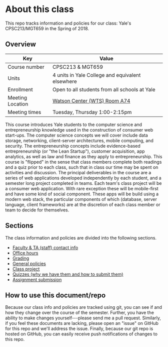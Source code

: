 # About this class

This repo tracks information and policies for our
class: Yale's CPSC213/MGT659 in the Spring of 2018.

## Overview

| Key | Value |
|--------|------|
| Course number | CPSC213 & MGT659 |
| Units | 4 units in Yale College and equivalent elsewhere |
| Enrollment | Open to all students from all schools at Yale |
| Meeting Location | [Watson Center (WTS) Room A74](https://map.yale.edu/place/building/WTS) |
| Meeting times | Tuesday, Thursday 1:00-2:15pm |

This course introduces Yale students to the computer science and
entrepreneurship knowledge used in the construction of consumer web
start-ups. The computer science concepts we will cover include data
storage, networking, client-server architectures, mobile computing,
and security. The entrepreneurship concepts include evidence-based
entrepreneurship (or "the Lean Startup"), customer acquisition, app
analytics, as well as law and finance as they apply to entrepreneurship.
This course is "flipped" in the sense that class members complete
both readings and a quiz prior to each class, such that in class
our time may be spent on activities and discussion. The principal
deliverables in the course are a series of web applications developed
independently by each student, and a semester long project completed
in teams. Each team's class project
will be a consumer web application. With rare exception these will
be mobile-first and have some kind of social component. These apps
will be build using a modern web stack, the particular components
of which (database, server language, client frameworks) are at the
discretion of each class member or team to decide for themselves.

## Sections

The class information and policies are divided into the
following sections.

* [Faculty & TA (staff) contact info](staff-contact.md)
* [Office hours](office-hours.md)
* [Grading](grading.md)
* [General policies](general-policies.md)
* [Class project](class-project.md)
* [Quizzes (why we have them and how to submit them)](quizzes.md)
* [Assignment submission](assignments.md)

## How to use this document/repo

Because our class info and policies are tracked using
git, you can see if and how they change over the course
of the semester. Further, you have the ability to make
changes yourself---please send me a pull request. Similarly,
if you feel these documents are lacking, please open an
"issue" on GitHub for this repo and we'll address the
issue. Finally, because our git repo is hosted on GitHub, you
can easily receive push notifications of changes to this repo.
